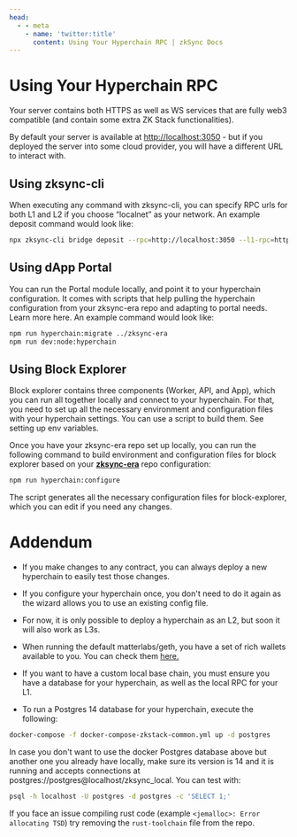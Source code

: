 ```yaml
---
head:
  - - meta
    - name: 'twitter:title'
      content: Using Your Hyperchain RPC | zkSync Docs
---
```


# Using Your Hyperchain RPC

Your server contains both HTTPS as well as WS services that are fully web3 compatible (and contain some extra ZK Stack
functionalities).

By default your server is available at <http://localhost:3050> - but if you deployed the server into some cloud
provider, you will have a different URL to interact with.

## Using zksync-cli

When executing any command with zksync-cli, you can specify RPC urls for both L1 and L2 if you choose “localnet” as your
network. An example deposit command would look like:

```bash
npx zksync-cli bridge deposit --rpc=http://localhost:3050 --l1-rpc=http://localhost:8545 --zeek
```

## Using dApp Portal

You can run the Portal module locally, and point it to your hyperchain configuration. It comes with scripts that help
pulling the hyperchain configuration from your zksync-era repo and adapting to portal needs. Learn more here. An example
command would look like:

```bash
npm run hyperchain:migrate ../zksync-era
npm run dev:node:hyperchain
```

## Using Block Explorer

Block explorer contains three components (Worker, API, and App), which you can run all together locally and connect to
your hyperchain. For that, you need to set up all the necessary environment and configuration files with your hyperchain
settings. You can use a script to build them. See setting up env variables.

Once you have your zksync-era repo set up locally, you can run the following command to build environment and
configuration files for block explorer based on your **[zksync-era](https://github.com/matter-labs/zksync-era)** repo
configuration:

```bash
npm run hyperchain:configure
```

The script generates all the necessary configuration files for block-explorer, which you can edit if you need any
changes.

# Addendum

- If you make changes to any contract, you can always deploy a new hyperchain to easily test those changes.

- If you configure your hyperchain once, you don't need to do it again as the wizard allows you to use an existing
  config file.

- For now, it is only possible to deploy a hyperchain as an L2, but soon it will also work as L3s.

- When running the default matterlabs/geth, you have a set of rich wallets available to you. You can check them
  [here.](https://github.com/matter-labs/local-setup/blob/main/rich-wallets.json)

- If you want to have a custom local base chain, you must ensure you have a database for your hyperchain, as well as the
  local RPC for your L1.

- To run a Postgres 14 database for your hyperchain, execute the following:

```bash
docker-compose -f docker-compose-zkstack-common.yml up -d postgres
```

In case you don't want to use the docker Postgres database above but another one you already have locally, make sure its
version is 14 and it is running and accepts connections at postgres://postgres@localhost/zksync_local. You can test
with:

```bash
psql -h localhost -U postgres -d postgres -c 'SELECT 1;'
```

If you face an issue compiling rust code (example `<jemalloc>: Error allocating TSD`) try removing the `rust-toolchain`
file from the repo.
